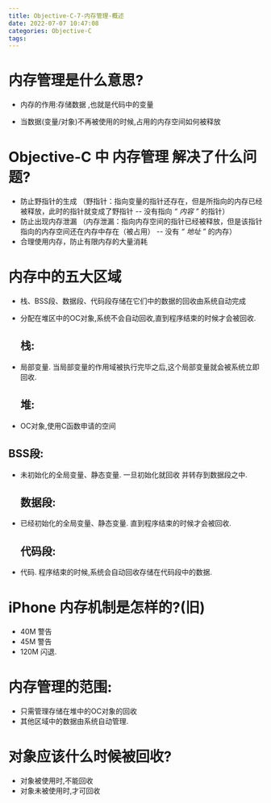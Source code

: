 ```yaml
---
title: Objective-C-7-内存管理-概述
date: 2022-07-07 10:47:08
categories: Objective-C
tags:
---
```


# 内存管理是什么意思?

- 内存的作用:存储数据 ,也就是代码中的变量

- 当数据(变量/对象)不再被使用的时候,占用的内存空间如何被释放

# Objective-C 中 内存管理 解决了什么问题?

- 防止野指针的生成 （野指针：指向变量的指针还存在，但是所指向的内存已经被释放，此时的指针就变成了野指针 -- 没有指向 *“ 内容 ”* 的指针）
- 防止出现内存泄漏 （内存泄漏：指向内存空间的指针已经被释放，但是该指针指向的内存空间还在内存中存在（被占用） -- 没有 *“ 地址 ”* 的内存）
- 合理使用内存，防止有限内存的大量消耗

# 内存中的五大区域 

-  栈、BSS段、数据段、代码段存储在它们中的数据的回收由系统自动完成
- 分配在堆区中的OC对象,系统不会自动回收,直到程序结束的时候才会被回收.

   ## 栈:

- 局部变量. 当局部变量的作用域被执行完毕之后,这个局部变量就会被系统立即回收.

   ## 堆:

- OC对象,使用C函数申请的空间

 ## BSS段:

- 未初始化的全局变量、静态变量. 一旦初始化就回收 并转存到数据段之中.

  ## 数据段:

-  已经初始化的全局变量、静态变量. 直到程序结束的时候才会被回收.

   ## 代码段:

-  代码. 程序结束的时候,系统会自动回收存储在代码段中的数据.

#    iPhone 内存机制是怎样的?(旧)

- 40M 警告
- 45M 警告
- 120M 闪退.

# 内存管理的范围:

- 只需管理存储在堆中的OC对象的回收
- 其他区域中的数据由系统自动管理.

# 对象应该什么时候被回收?

- 对象被使用时,不能回收
- 对象未被使用时,才可回收
